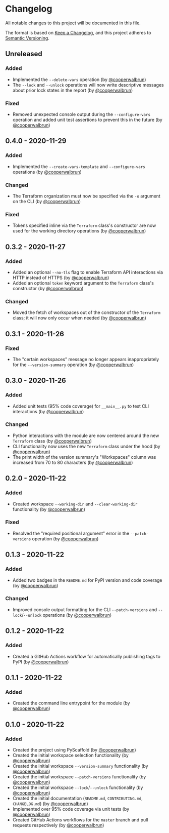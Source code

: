 # Changelog

All notable changes to this project will be documented in this file.

The format is based on [Keep a Changelog](https://keepachangelog.com/en/1.0.0/),
and this project adheres to [Semantic Versioning](https://semver.org/spec/v2.0.0.html).

## Unreleased

### Added

* Implemented the `--delete-vars` operation (by [@cooperwalbrun](https://github.com/cooperwalbrun))
* The `--lock` and `--unlock` operations will now write descriptive messages about prior lock states in the report (by [@cooperwalbrun](https://github.com/cooperwalbrun))

### Fixed

* Removed unexpected console output during the `--configure-vars` operation and added unit test assertions to prevent this in the future (by [@cooperwalbrun](https://github.com/cooperwalbrun))

## 0.4.0 - 2020-11-29

### Added

* Implemented the `--create-vars-template` and `--configure-vars` operations (by [@cooperwalbrun](https://github.com/cooperwalbrun))

### Changed

* The Terraform organization must now be specified via the `-o` argument on the CLI (by [@cooperwalbrun](https://github.com/cooperwalbrun))

### Fixed

* Tokens specified inline via the `Terraform` class's constructor are now used for the working directory operations (by [@cooperwalbrun](https://github.com/cooperwalbrun))

## 0.3.2 - 2020-11-27

### Added

* Added an optional `--no-tls` flag to enable Terraform API interactions via HTTP instead of HTTPS (by [@cooperwalbrun](https://github.com/cooperwalbrun))
* Added an optional `token` keyword argument to the `Terraform` class's constructor (by [@cooperwalbrun](https://github.com/cooperwalbrun))

### Changed

* Moved the fetch of workspaces out of the constructor of the `Terraform` class; it will now only occur when needed (by [@cooperwalbrun](https://github.com/cooperwalbrun))

## 0.3.1 - 2020-11-26

### Fixed

* The "certain workspaces" message no longer appears inappropriately for the `--version-summary` operation (by [@cooperwalbrun](https://github.com/cooperwalbrun))

## 0.3.0 - 2020-11-26

### Added

* Added unit tests (95% code coverage) for `__main__.py` to test CLI interactions (by [@cooperwalbrun](https://github.com/cooperwalbrun))

### Changed

* Python interactions with the module are now centered around the new `Terraform` class (by [@cooperwalbrun](https://github.com/cooperwalbrun))
* CLI functionality now uses the new `Terraform` class under the hood (by [@cooperwalbrun](https://github.com/cooperwalbrun))
* The print width of the version summary's "Workspaces" column was increased from 70 to 80 characters (by [@cooperwalbrun](https://github.com/cooperwalbrun))

## 0.2.0 - 2020-11-22

### Added

* Created workspace `--working-dir` and `--clear-working-dir` functionality (by [@cooperwalbrun](https://github.com/cooperwalbrun))

### Fixed

* Resolved the "required positional argument" error in the `--patch-versions` operation (by [@cooperwalbrun](https://github.com/cooperwalbrun))

## 0.1.3 - 2020-11-22

### Added

* Added two badges in the `README.md` for PyPI version and code coverage (by [@cooperwalbrun](https://github.com/cooperwalbrun))

### Changed

* Improved console output formatting for the CLI `--patch-versions` and `--lock`/`--unlock` operations (by [@cooperwalbrun](https://github.com/cooperwalbrun))

## 0.1.2 - 2020-11-22

### Added

* Created a GitHub Actions workflow for automatically publishing tags to PyPI (by [@cooperwalbrun](https://github.com/cooperwalbrun))

## 0.1.1 - 2020-11-22

### Added

* Created the command line entrypoint for the module (by [@cooperwalbrun](https://github.com/cooperwalbrun))

## 0.1.0 - 2020-11-22

### Added

* Created the project using PyScaffold (by [@cooperwalbrun](https://github.com/cooperwalbrun))
* Created the initial workspace selection functionality (by [@cooperwalbrun](https://github.com/cooperwalbrun))
* Created the initial workspace `--version-summary` functionality (by [@cooperwalbrun](https://github.com/cooperwalbrun))
* Created the initial workspace `--patch-versions` functionality (by [@cooperwalbrun](https://github.com/cooperwalbrun))
* Created the initial workspace `--lock`/`--unlock` functionality (by [@cooperwalbrun](https://github.com/cooperwalbrun))
* Created the initial documentation (`README.md`, `CONTRIBUTING.md`, `CHANGELOG.md`) (by [@cooperwalbrun](https://github.com/cooperwalbrun))
* Implemented over 95% code coverage via unit tests (by [@cooperwalbrun](https://github.com/cooperwalbrun))
* Created GitHub Actions workflows for the `master` branch and pull requests respectively (by [@cooperwalbrun](https://github.com/cooperwalbrun))


